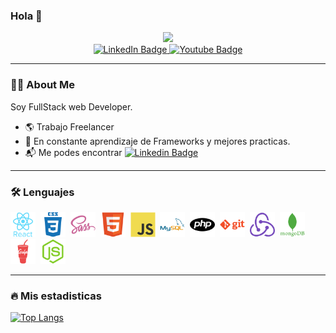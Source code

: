 
### Hola :wave:

<div id="logo" align="center">
 <img src="https://media0.giphy.com/media/5eLDrEaRGHegx2FeF2/giphy.gif?cid=ecf05e4775ld2r5x28t02v2iuhkgxkevt0f3imcidh1sksk7&rid=giphy.gif&ct=s" width="200"/>

</div>
 <div id="badges" align="center">
  <a href="https://www.linkedin.com/in/federico-malfasi-5624bb174/">
    <img src="https://img.shields.io/badge/LinkedIn-blue?style=for-the-badge&logo=linkedin&logoColor=white" alt="LinkedIn Badge"/>
  </a>
  <a href="https://www.instagram.com/soy_ufedev/">
    <img src="https://img.shields.io/badge/-Instagram-grey?style=for-the-badge&logo=instagram" alt="Youtube Badge"/>
  </a>
 
</div>

---

### :man_technologist: About Me  
Soy FullStack web Developer.
* :earth_americas: Trabajo Freelancer
* :telescope: En constante aprendizaje de Frameworks y mejores practicas.
* :mailbox_with_mail: Me podes encontrar  [![Linkedin Badge](https://img.shields.io/badge/Malfasi-Federico-blue?style=flat&logo=linkedin&logoColor=white)](https://www.linkedin.com/in/federico-malfasi-5624bb174)

---
### :hammer_and_wrench: Lenguajes
<div>
  <img src="https://github.com/devicons/devicon/blob/master/icons/react/react-original-wordmark.svg" title="React" alt="React" width="40" height="40"/>&nbsp;
  <img src="https://github.com/devicons/devicon/blob/master/icons/css3/css3-plain-wordmark.svg"  title="CSS3" alt="CSS" width="40" height="40"/>&nbsp;
  <img src="https://github.com/devicons/devicon/blob/master/icons/sass/sass-original.svg"  title="Sass" alt="Sass" width="40" height="40"/>&nbsp;
  <img src="https://github.com/devicons/devicon/blob/master/icons/html5/html5-original.svg" title="HTML5" alt="HTML" width="40" height="40"/>&nbsp;
  <img src="https://github.com/devicons/devicon/blob/master/icons/javascript/javascript-original.svg" title="JavaScript" alt="JavaScript" width="40"height="40"/>&nbsp;
  <img src="https://github.com/devicons/devicon/blob/master/icons/mysql/mysql-original-wordmark.svg" title="MySQL"  alt="MySQL" width="40" height="40"/>&nbsp;
  <img src="https://raw.githubusercontent.com/devicons/devicon/master/icons/php/php-plain.svg" title="PHP" alt="PHP" width="40" height="40"/>&nbsp;
  <img src="https://github.com/devicons/devicon/blob/master/icons/git/git-plain-wordmark.svg" title="Git" alt="Git" width="40" height="40"/>&nbsp;
  <img src="https://github.com/devicons/devicon/blob/master/icons/redux/redux-original.svg" title="Redux" alt="Redux" width="40" height="40"/>&nbsp;
  <img src="https://github.com/devicons/devicon/blob/master/icons/mongodb/mongodb-plain-wordmark.svg" title="MongoDB" alt="MongoDB" width="40" height="40"/>&nbsp;
<img src="https://github.com/devicons/devicon/blob/master/icons/gulp/gulp-plain.svg" title="Gulp" alt="Gulp" width="40" height="40"/>&nbsp;
<img src="https://github.com/devicons/devicon/blob/master/icons/nodejs/nodejs-plain.svg" title="NodeJs" alt="NodeJs" width="40" height="40"/>&nbsp;
</div>


  
---
### :fire: Mis estadisticas  
  
[![Top Langs](https://github-readme-stats.vercel.app/api/top-langs/?username=ufedev&layout=compact)](https://github.com/anuraghazra/github-readme-stats)  


